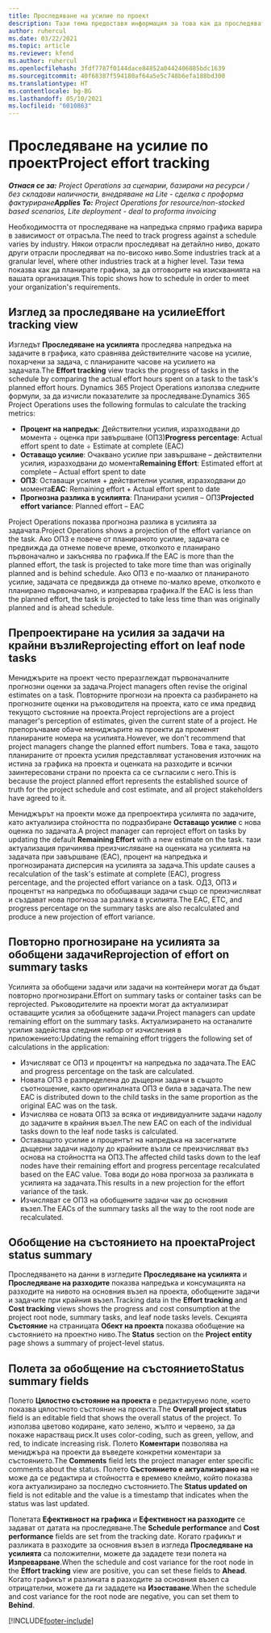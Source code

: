 ```yaml
---
title: Проследяване на усилие по проект
description: Тази тема предоставя информация за това как да проследявате усилието и напредването на работата по проекта.
author: ruhercul
ms.date: 03/22/2021
ms.topic: article
ms.reviewer: kfend
ms.author: ruhercul
ms.openlocfilehash: 3fdf7787f0144dace84852a0442406085bdc1639
ms.sourcegitcommit: 40f68387f594180af64a5e5c748b6efa188bd300
ms.translationtype: HT
ms.contentlocale: bg-BG
ms.lasthandoff: 05/10/2021
ms.locfileid: "6010863"
---
```

# <a name="project-effort-tracking"></a><span data-ttu-id="aa691-103">Проследяване на усилие по проект</span><span class="sxs-lookup"><span data-stu-id="aa691-103">Project effort tracking</span></span>

<span data-ttu-id="aa691-104">_**Отнася се за:** Project Operations за сценарии, базирани на ресурси / без складови наличности, внедряване на Lite - сделка с проформа фактуриране_</span><span class="sxs-lookup"><span data-stu-id="aa691-104">_**Applies To:** Project Operations for resource/non-stocked based scenarios, Lite deployment - deal to proforma invoicing_</span></span>

<span data-ttu-id="aa691-105">Необходимостта от проследяване на напредъка спрямо графика варира в зависимост от отрасъла.</span><span class="sxs-lookup"><span data-stu-id="aa691-105">The need to track progress against a schedule varies by industry.</span></span> <span data-ttu-id="aa691-106">Някои отрасли проследяват на детайлно ниво, докато други отрасли проследяват на по-високо ниво.</span><span class="sxs-lookup"><span data-stu-id="aa691-106">Some industries track at a granular level, where other industries track at a higher level.</span></span> <span data-ttu-id="aa691-107">Тази тема показва как да планирате графика, за да отговорите на изискванията на вашата организация.</span><span class="sxs-lookup"><span data-stu-id="aa691-107">This topic shows how to schedule in order to meet your organization's requirements.</span></span>

## <a name="effort-tracking-view"></a><span data-ttu-id="aa691-108">Изглед за проследяване на усилие</span><span class="sxs-lookup"><span data-stu-id="aa691-108">Effort tracking view</span></span>

<span data-ttu-id="aa691-109">Изгледът **Проследяване на усилията** проследява напредъка на задачите в графика, като сравнява действителните часове на усилие, похарчени за задача, с планираните часове на усилието на задачата.</span><span class="sxs-lookup"><span data-stu-id="aa691-109">The **Effort tracking** view tracks the progress of tasks in the schedule by comparing the actual effort hours spent on a task to the task's planned effort hours.</span></span> <span data-ttu-id="aa691-110">Dynamics 365 Project Operations използва следните формули, за да изчисли показателите за проследяване:</span><span class="sxs-lookup"><span data-stu-id="aa691-110">Dynamics 365 Project Operations uses the following formulas to calculate the tracking metrics:</span></span>

- <span data-ttu-id="aa691-111">**Процент на напредък**: Действителни усилия, изразходвани до момента ÷ оценка при завършване (ОПЗ)</span><span class="sxs-lookup"><span data-stu-id="aa691-111">**Progress percentage**: Actual effort spent to date ÷ Estimate at complete (EAC)</span></span> 
- <span data-ttu-id="aa691-112">**Оставащо усилие**: Очаквано усилие при завършване – действителни усилия, изразходвани до момента</span><span class="sxs-lookup"><span data-stu-id="aa691-112">**Remaining Effort**: Estimated effort at complete – Actual effort spent to date</span></span> 
- <span data-ttu-id="aa691-113">**ОПЗ**: Оставащи усилия + действителни усилия, изразходвани до момента</span><span class="sxs-lookup"><span data-stu-id="aa691-113">**EAC**: Remaining effort + Actual effort spent to date</span></span> 
- <span data-ttu-id="aa691-114">**Прогнозна разлика в усилията**: Планирани усилия – ОПЗ</span><span class="sxs-lookup"><span data-stu-id="aa691-114">**Projected effort variance**: Planned effort – EAC</span></span>

<span data-ttu-id="aa691-115">Project Operations показва прогнозна разлика в усилията за задачата.</span><span class="sxs-lookup"><span data-stu-id="aa691-115">Project Operations shows a projection of the effort variance on the task.</span></span> <span data-ttu-id="aa691-116">Ако ОПЗ е повече от планираното усилие, задачата се предвижда да отнеме повече време, отколкото е планирано първоначално и закъснява по графика.</span><span class="sxs-lookup"><span data-stu-id="aa691-116">If the EAC is more than the planned effort, the task is projected to take more time than was originally planned and is behind schedule.</span></span> <span data-ttu-id="aa691-117">Ако ОПЗ е по-маалко от планираното усилие, задачата се предвижда да отнеме по-малко време, отколкото е планирано първоначално, и изпреварва графика.</span><span class="sxs-lookup"><span data-stu-id="aa691-117">If the EAC is less than the planned effort, the task is projected to take less time than was originally planned and is ahead schedule.</span></span>

## <a name="reprojecting-effort-on-leaf-node-tasks"></a><span data-ttu-id="aa691-118">Препроектиране на усилия за задачи на крайни възли</span><span class="sxs-lookup"><span data-stu-id="aa691-118">Reprojecting effort on leaf node tasks</span></span>

<span data-ttu-id="aa691-119">Мениджърите на проект често преразглеждат първоначалните прогнозни оценки за задача.</span><span class="sxs-lookup"><span data-stu-id="aa691-119">Project managers often revise the original estimates on a task.</span></span> <span data-ttu-id="aa691-120">Повторните прогнози на проекта са разбирането на прогнозните оценки на ръководителя на проекта, като се има предвид текущото състояние на проекта.</span><span class="sxs-lookup"><span data-stu-id="aa691-120">Project reprojections are a project manager's perception of estimates, given the current state of a project.</span></span> <span data-ttu-id="aa691-121">Не препоръчваме обаче мениджърите на проекти да променят планираните номера на усилията.</span><span class="sxs-lookup"><span data-stu-id="aa691-121">However, we don't recommend that project managers change the planned effort numbers.</span></span> <span data-ttu-id="aa691-122">Това е така, защото планираните от проекта усилия представляват установения източник на истина за графика на проекта и оценката на разходите и всички заинтересовани страни по проекта са се съгласили с него.</span><span class="sxs-lookup"><span data-stu-id="aa691-122">This is because the project planned effort represents the established source of truth for the project schedule and cost estimate, and all project stakeholders have agreed to it.</span></span>

<span data-ttu-id="aa691-123">Мениджърът на проекти може да препроектира усилията по задачите, като актуализира стойността по подразбиране **Оставащо усилие** с нова оценка по задачата.</span><span class="sxs-lookup"><span data-stu-id="aa691-123">A project manager can reproject effort on tasks by updating the default **Remaining Effort** with a new estimate on the task.</span></span> <span data-ttu-id="aa691-124">тази актуализация причинява преизчисляване на оценката на усилията на задачата при завършване (EAC), процент на напредъка и прогнозираната дисперсия на усилията за задача.</span><span class="sxs-lookup"><span data-stu-id="aa691-124">This update causes a recalculation of the task's estimate at complete (EAC), progress percentage, and the projected effort variance on a task.</span></span> <span data-ttu-id="aa691-125">ОДЗ, ОПЗ и процентът на напредъка по обобщаващи задачи също се преизчисляват и създават нова прогноза за разлика в усилията.</span><span class="sxs-lookup"><span data-stu-id="aa691-125">The EAC, ETC, and progress percentage on the summary tasks are also recalculated and produce a new projection of effort variance.</span></span>

## <a name="reprojection-of-effort-on-summary-tasks"></a><span data-ttu-id="aa691-126">Повторно прогнозиране на усилията за обобщени задачи</span><span class="sxs-lookup"><span data-stu-id="aa691-126">Reprojection of effort on summary tasks</span></span>

<span data-ttu-id="aa691-127">Усилията за обобщени задачи или задачи на контейнери могат да бъдат повторно прогнозирани.</span><span class="sxs-lookup"><span data-stu-id="aa691-127">Effort on summary tasks or container tasks can be reprojected.</span></span> <span data-ttu-id="aa691-128">Ръководителите на проекти могат да актуализират оставащите усилия за обобщените задачи.</span><span class="sxs-lookup"><span data-stu-id="aa691-128">Project managers can update remaining effort on the summary tasks.</span></span> <span data-ttu-id="aa691-129">Актуализирането на останалите усилия задейства следния набор от изчисления в приложението:</span><span class="sxs-lookup"><span data-stu-id="aa691-129">Updating the remaining effort triggers the following set of calculations in the application:</span></span>

- <span data-ttu-id="aa691-130">Изчисляват се ОПЗ и процентът на напредъка по задачата.</span><span class="sxs-lookup"><span data-stu-id="aa691-130">The EAC and progress percentage on the task are calculated.</span></span>
- <span data-ttu-id="aa691-131">Новата ОПЗ е разпределена до дъщерни задачи в същото съотношение, както оригиналната ОПЗ е била в задачата.</span><span class="sxs-lookup"><span data-stu-id="aa691-131">The new EAC is distributed down to the child tasks in the same proportion as the original EAC was on the task.</span></span>
- <span data-ttu-id="aa691-132">Изчислява се новата ОПЗ за всяка от индивидуалните задачи надолу до задачите в крайния възел.</span><span class="sxs-lookup"><span data-stu-id="aa691-132">The new EAC on each of the individual tasks down to the leaf node tasks is calculated.</span></span> 
- <span data-ttu-id="aa691-133">Оставащото усилие и процентът на напредъка на засегнатите дъщерни задачи надолу до крайните възли се преизчисляват въз основа на стойността на ОПЗ.</span><span class="sxs-lookup"><span data-stu-id="aa691-133">The affected child tasks down to the leaf nodes have their remaining effort and progress percentage recalculated based on the EAC value.</span></span> <span data-ttu-id="aa691-134">Това води до нова прогноза за разликата в усилията на задачата.</span><span class="sxs-lookup"><span data-stu-id="aa691-134">This results in a new projection for the effort variance of the task.</span></span> 
- <span data-ttu-id="aa691-135">Изчисляват се ОПЗ на обобщените задачи чак до основния възел.</span><span class="sxs-lookup"><span data-stu-id="aa691-135">The EACs of the summary tasks all the way to the root node are recalculated.</span></span>


## <a name="project-status-summary"></a><span data-ttu-id="aa691-136">Обобщение на състоянието на проекта</span><span class="sxs-lookup"><span data-stu-id="aa691-136">Project status summary</span></span>

<span data-ttu-id="aa691-137">Проследяването на данни в изгледите **Проследяване на усилията** и **Проследяване на разходите** показва напредъка и консумацията на разходите на нивото на основния възел на проекта, обобщените задачи и задачите при крайния възел.</span><span class="sxs-lookup"><span data-stu-id="aa691-137">Tracking data in the **Effort tracking** and **Cost tracking** views shows the progress and cost consumption at the project root node, summary tasks, and leaf node tasks levels.</span></span> <span data-ttu-id="aa691-138">Секцията **Състояние** на страницата **Обект на проекта** показва обобщение на състоянието на проектно ниво.</span><span class="sxs-lookup"><span data-stu-id="aa691-138">The **Status** section on the **Project entity** page shows a summary of project-level status.</span></span>

## <a name="status-summary-fields"></a><span data-ttu-id="aa691-139">Полета за обобщение на състоянието</span><span class="sxs-lookup"><span data-stu-id="aa691-139">Status summary fields</span></span>

<span data-ttu-id="aa691-140">Полето **Цялостно състояние на проекта** е редактируемо поле, което показва цялостното състояние на проекта.</span><span class="sxs-lookup"><span data-stu-id="aa691-140">The **Overall project status** field is an editable field that shows the overall status of the project.</span></span> <span data-ttu-id="aa691-141">То използва цветово кодиране, като зелено, жълто и червено, за да покаже нарастващ риск.</span><span class="sxs-lookup"><span data-stu-id="aa691-141">It uses color-coding, such as green, yellow, and red, to indicate increasing risk.</span></span> <span data-ttu-id="aa691-142">Полето **Коментари** позволява на мениджъра на проекти да въведете конкретни коментари за състоянието.</span><span class="sxs-lookup"><span data-stu-id="aa691-142">The **Comments** field lets the project manager enter specific comments about the status.</span></span> <span data-ttu-id="aa691-143">Полето **Състоянието е актуализирано на** не може да се редактира и стойността е времево клеймо, който показва кога актуализирано за последно състоянието.</span><span class="sxs-lookup"><span data-stu-id="aa691-143">The **Status updated on** field is not editable and the value is a timestamp that indicates when the status was last updated.</span></span>

<span data-ttu-id="aa691-144">Полетата **Ефективност на графика** и **Ефективност на разходите** се задават от датата на проследяване.</span><span class="sxs-lookup"><span data-stu-id="aa691-144">The **Schedule performance** and **Cost performance** fields are set from the tracking date.</span></span> <span data-ttu-id="aa691-145">Когато графикът и разликата в разходите за основния възел в изгледа **Проследяване на усилията** са положителни, можете да зададете тези полета на **Изпреварване**.</span><span class="sxs-lookup"><span data-stu-id="aa691-145">When the schedule and cost variance for the root node in the **Effort tracking** view are positive, you can set these fields to **Ahead**.</span></span> <span data-ttu-id="aa691-146">Когато графикът и разликата в разходите за основния възел са отрицателни, можете да ги зададете на **Изоставане**.</span><span class="sxs-lookup"><span data-stu-id="aa691-146">When the schedule and cost variance for the root node are negative, you can set them to **Behind**.</span></span>


[!INCLUDE[footer-include](../includes/footer-banner.md)]
